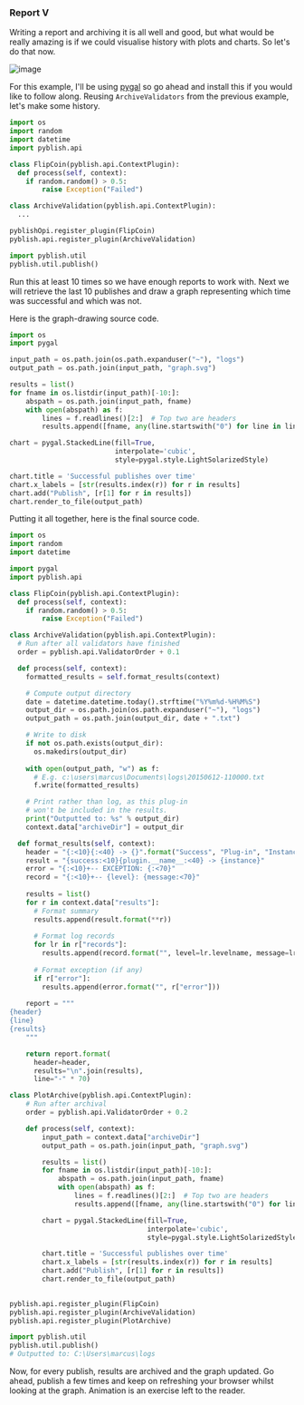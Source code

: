 ### Report V

Writing a report and archiving it is all well and good, but what would be really amazing is if we could visualise history with plots and charts. So let's do that now.

![image](https://cloud.githubusercontent.com/assets/2152766/12515462/626c08a6-c120-11e5-8036-74b0a6e6f96b.png)

For this example, I'll be using [pygal](http://pygal.org/) so go ahead and install this if you would like to follow along. Reusing `ArchiveValidators` from the previous example, let's make some history.

```python
import os
import random
import datetime
import pyblish.api

class FlipCoin(pyblish.api.ContextPlugin):
  def process(self, context):
    if random.random() > 0.5:
        raise Exception("Failed")

class ArchiveValidation(pyblish.api.ContextPlugin):
  ...

pyblishOpi.register_plugin(FlipCoin)
pyblish.api.register_plugin(ArchiveValidation)

import pyblish.util
pyblish.util.publish()
```

Run this at least 10 times so we have enough reports to work with. Next we will retrieve the last 10 publishes and draw a graph representing which time was successful and which was not.

Here is the graph-drawing source code.

```python
import os
import pygal

input_path = os.path.join(os.path.expanduser("~"), "logs")
output_path = os.path.join(input_path, "graph.svg")

results = list()
for fname in os.listdir(input_path)[-10:]:
    abspath = os.path.join(input_path, fname)
    with open(abspath) as f:
        lines = f.readlines()[2:]  # Top two are headers
        results.append([fname, any(line.startswith("0") for line in lines)])

chart = pygal.StackedLine(fill=True,
                          interpolate='cubic',
                          style=pygal.style.LightSolarizedStyle)

chart.title = 'Successful publishes over time'
chart.x_labels = [str(results.index(r)) for r in results]
chart.add("Publish", [r[1] for r in results])
chart.render_to_file(output_path)

```

Putting it all together, here is the final source code.

```python
import os
import random
import datetime

import pygal
import pyblish.api

class FlipCoin(pyblish.api.ContextPlugin):
  def process(self, context):
    if random.random() > 0.5:
        raise Exception("Failed")

class ArchiveValidation(pyblish.api.ContextPlugin):
  # Run after all validators have finished
  order = pyblish.api.ValidatorOrder + 0.1

  def process(self, context):
    formatted_results = self.format_results(context)

    # Compute output directory
    date = datetime.datetime.today().strftime("%Y%m%d-%H%M%S")
    output_dir = os.path.join(os.path.expanduser("~"), "logs")
    output_path = os.path.join(output_dir, date + ".txt")

    # Write to disk
    if not os.path.exists(output_dir):
      os.makedirs(output_dir)
      
    with open(output_path, "w") as f:
      # E.g. c:\users\marcus\Documents\logs\20150612-110000.txt
      f.write(formatted_results)

    # Print rather than log, as this plug-in
    # won't be included in the results.
    print("Outputted to: %s" % output_dir)
    context.data["archiveDir"] = output_dir

  def format_results(self, context):
    header = "{:<10}{:<40} -> {}".format("Success", "Plug-in", "Instance")
    result = "{success:<10}{plugin.__name__:<40} -> {instance}"
    error = "{:<10}+-- EXCEPTION: {:<70}"
    record = "{:<10}+-- {level}: {message:<70}"
    
    results = list()
    for r in context.data["results"]:
      # Format summary
      results.append(result.format(**r))
    
      # Format log records
      for lr in r["records"]:
        results.append(record.format("", level=lr.levelname, message=lr.message))
    
      # Format exception (if any)
      if r["error"]:
        results.append(error.format("", r["error"]))
    
    report = """
{header}
{line}
{results}
    """

    return report.format(
      header=header,
      results="\n".join(results),
      line="-" * 70)

class PlotArchive(pyblish.api.ContextPlugin):
    # Run after archival
    order = pyblish.api.ValidatorOrder + 0.2

    def process(self, context):
        input_path = context.data["archiveDir"]
        output_path = os.path.join(input_path, "graph.svg")

        results = list()
        for fname in os.listdir(input_path)[-10:]:
            abspath = os.path.join(input_path, fname)
            with open(abspath) as f:
                lines = f.readlines()[2:]  # Top two are headers
                results.append([fname, any(line.startswith("0") for line in lines)])

        chart = pygal.StackedLine(fill=True,
                                  interpolate='cubic',
                                  style=pygal.style.LightSolarizedStyle)

        chart.title = 'Successful publishes over time'
        chart.x_labels = [str(results.index(r)) for r in results]
        chart.add("Publish", [r[1] for r in results])
        chart.render_to_file(output_path)
        

pyblish.api.register_plugin(FlipCoin)
pyblish.api.register_plugin(ArchiveValidation)
pyblish.api.register_plugin(PlotArchive)

import pyblish.util
pyblish.util.publish()
# Outputted to: C:\Users\marcus\logs
```

Now, for every publish, results are archived and the graph updated. Go ahead, publish a few times and keep on refreshing your browser whilst looking at the graph. Animation is an exercise left to the reader.